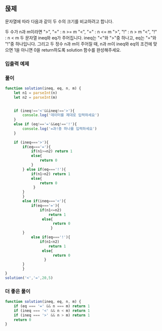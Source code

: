 ## 묹제
문자열에 따라 다음과 같이 두 수의 크기를 비교하려고 합니다.

두 수가 n과 m이라면
">", "=" : n >= m
"<", "=" : n <= m
">", "!" : n > m
"<", "!" : n < m
두 문자열 ineq와 eq가 주어집니다. ineq는 "<"와 ">"중 하나고, eq는 "="와 "!"중 하나입니다. 그리고 두 정수 n과 m이 주어질 때, n과 m이 ineq와 eq의 조건에 맞으면 1을 아니면 0을 return하도록 solution 함수를 완성해주세요.
### 입출력 예제





### 풀이
```javascript
function solution(ineq, eq, n, m) {
    let n1 = parseInt(n)
    let n2 = parseInt(m)

    
    if (ineq!=='<'&&ineq!=='>'){
        console.log('데이터를 제대로 입력하세요')
    }
    else if (eq!=='='&&eq!=='!'){
        console.log('=과!중 하나를 입력하세요')
    }
        
    if (ineq==='>'){
        if(eq==='='){
            if(n1>=n2) return 1
            else{
                return 0
            }
        } else if(eq==='!'){
            if(n1>n2) return 1
            else{
                return 0
             }
        }
        }
        else if(ineq==='<'){
            if(eq==='='){
                if(n1<=n2)
                    return 1
                 else{
                      return 0
                     }  
        }
            else if(eq==='!'){
                if(n1<n2)
                    return 1
                 else{
                      return 0
                  }   
        }
        }
}
solution('<','=',20,5)
```

### 더 좋은 풀이
```javascript
function solution(ineq, eq, n, m) {
    if (eq === '=' && n === m) return 1
    if (ineq === '<' && n < m) return 1
    if (ineq === '>' && n > m) return 1
    return 0
}
```